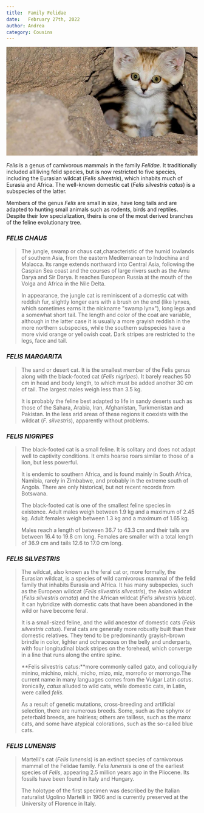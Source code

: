 ```yaml
---
title:  Family Felidae
date:   February 27th, 2022
author: Andrea
category: Cousins
---
```


![Felis_margarita](../img/sand_cat.jpg)

*Felis* is a genus of carnivorous mammals in the family *Felidae*. It traditionally included all living felid species, but is now restricted to five species, including the Eurasian wildcat (*Felis silvestris*), which inhabits much of Eurasia and Africa. The well-known domestic cat (*Felis silvestris catus*) is a subspecies of the latter.

Members of the genus *Felis* are small in size, have long tails and are adapted to hunting small animals such as rodents, birds and reptiles. Despite their low specialization, theirs is one of the most derived branches of the feline evolutionary tree.


### *FELIS CHAUS*

>The jungle, swamp or chaus cat,characteristic of the humid lowlands of southern Asia, from the eastern Mediterranean to Indochina and Malacca. Its range extends northward into Central Asia, following the Caspian Sea coast and the courses of large rivers such as the Amu Darya and Sir Darya. It reaches European Russia at the mouth of the Volga and Africa in the Nile Delta.
>
>In appearance, the jungle cat is reminiscent of a domestic cat with reddish fur, slightly longer ears with a brush on the end (like lynxes, which sometimes earns it the nickname "swamp lynx"), long legs and a somewhat short tail. The length and color of the coat are variable, although in the latter case it is usually a more grayish reddish in the more northern subspecies, while the southern subspecies have a more vivid orange or yellowish coat. Dark stripes are restricted to the legs, face and tail.

### *FELIS MARGARITA*

>The sand or desert cat. It is the smallest member of the Felis genus along with the black-footed cat (*Felis nigripes*). It barely reaches 50 cm in head and body length, to which must be added another 30 cm of tail. The largest males weigh less than 3.5 kg.
>
>It is probably the feline best adapted to life in sandy deserts such as those of the Sahara, Arabia, Iran, Afghanistan, Turkmenistan and Pakistan. In the less arid areas of these regions it coexists with the wildcat (*F. silvestris*), apparently without problems.
 

### *FELIS NIGRIPES*

>The black-footed cat is a small feline. It is solitary and does not adapt well to captivity conditions. It emits hoarse roars similar to those of a lion, but less powerful.
>
>It is endemic to southern Africa, and is found mainly in South Africa, Namibia, rarely in Zimbabwe, and probably in the extreme south of Angola. There are only historical, but not recent records from Botswana.
>
>The black-footed cat is one of the smallest feline species in existence. Adult males weigh between 1.9 kg and a maximum of 2.45 kg. Adult females weigh between 1.3 kg and a maximum of 1.65 kg.
>
>Males reach a length of between 36.7 to 43.3 cm and their tails are between 16.4 to 19.8 cm long. Females are smaller with a total length of 36.9 cm and tails 12.6 to 17.0 cm long.


### *FELIS SILVESTRIS*

>The wildcat, also known as the feral cat or, more formally, the Eurasian wildcat, is a species of wild carnivorous mammal of the felid family that inhabits Eurasia and Africa. It has many subspecies, such as the European wildcat (*Felis silvestris silvestris*), the Asian wildcat (*Felis silvestris ornata*) and the African wildcat (*Felis silvestris lybica*). It can hybridize with domestic cats that have been abandoned in the wild or have become feral.
>
>It is a small-sized feline, and the wild ancestor of domestic cats (*Felis silvestris catus*). Feral cats are generally more robustly built than their domestic relatives. They tend to be predominantly grayish-brown brindle in color, lighter and ochraceous on the belly and underparts, with four longitudinal black stripes on the forehead, which converge in a line that runs along the entire spine.
>
>**Felis silvestris catus:**more commonly called gato, and colloquially minino, michino, michi, micho, mizo, miz, morroño or morrongo.The current name in many languages comes from the Vulgar Latin *catus*. Ironically, *catus* alluded to wild cats, while domestic cats, in Latin, were called *felis*.
>
>As a result of genetic mutations, cross-breeding and artificial selection, there are numerous breeds. Some, such as the sphynx or peterbald breeds, are hairless; others are tailless, such as the manx cats, and some have atypical colorations, such as the so-called blue cats.


### *FELIS LUNENSIS*

>Martelli's cat (*Felis lunensis*) is an extinct species of carnivorous mammal of the Felidae family. *Felis lunensis* is one of the earliest species of *Felis*, appearing 2.5 million years ago in the Pliocene. Its fossils have been found in Italy and Hungary.
>
>The holotype of the first specimen was described by the Italian naturalist Ugolino Martelli in 1906 and is currently preserved at the University of Florence in Italy.

